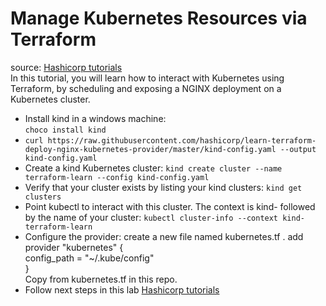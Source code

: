 # Manage Kubernetes Resources via Terraform
source: [Hashicorp tutorials](https://learn.hashicorp.com/tutorials/terraform/kubernetes-provider?in=terraform/kubernetes)  
In this tutorial, you will learn how to interact with Kubernetes using Terraform, by scheduling and exposing a NGINX deployment on a Kubernetes cluster.

- Install kind in a windows machine:   
 `choco install kind`
- `curl https://raw.githubusercontent.com/hashicorp/learn-terraform-deploy-nginx-kubernetes-provider/master/kind-config.yaml --output kind-config.yaml`
- Create a kind Kubernetes cluster: `kind create cluster --name terraform-learn --config kind-config.yaml`
- Verify that your cluster exists by listing your kind clusters: `kind get clusters`  
- Point kubectl to interact with this cluster. The context is kind- followed by the name of your cluster: `kubectl cluster-info --context kind-terraform-learn`
- Configure the provider: create a new file named kubernetes.tf . add   
    provider "kubernetes" {  
      config_path = "~/.kube/config"  
    }  
Copy from kubernetes.tf in this repo.  
- Follow next steps in this lab [Hashicorp tutorials](https://learn.hashicorp.com/tutorials/terraform/kubernetes-provider?in=terraform/kubernetes)